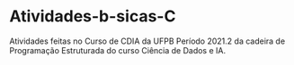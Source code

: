 # Atividades-b-sicas-C
Atividades feitas no Curso de CDIA da UFPB
Período 2021.2 da cadeira de Programação Estruturada do curso Ciência de Dados e IA.
